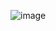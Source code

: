 ![image](https://github.com/PrajwalGautam955/Shoes-Websit/assets/141403909/14d9f3f9-f14e-4b27-926c-ab54df6c6aa9)
